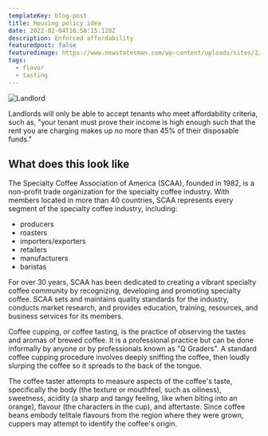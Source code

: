 ```yaml
---
templateKey: blog-post
title: Housing policy idea
date: 2022-02-04T16:58:15.128Z
description: Enforced affordability
featuredpost: false
featuredimage: https://www.newstatesman.com/wp-content/uploads/sites/2/2021/11/Landlord-1038x778.jpg
tags:
  - flavor
  - tasting
---
```

![Landlord](https://www.newstatesman.com/wp-content/uploads/sites/2/2021/11/Landlord-1038x778.jpg)

Landlords will only be able to accept tenants who meet affordability criteria, such as, "your tenant must prove their income is high enough such that the rent you are charging makes up no more than 45% of their disposable funds."

## What does this look like

The Specialty Coffee Association of America (SCAA), founded in 1982, is a non-profit trade organization for the specialty coffee industry. With members located in more than 40 countries, SCAA represents every segment of the specialty coffee industry, including:

* producers
* roasters
* importers/exporters
* retailers
* manufacturers
* baristas

For over 30 years, SCAA has been dedicated to creating a vibrant specialty coffee community by recognizing, developing and promoting specialty coffee. SCAA sets and maintains quality standards for the industry, conducts market research, and provides education, training, resources, and business services for its members.

Coffee cupping, or coffee tasting, is the practice of observing the tastes and aromas of brewed coffee. It is a professional practice but can be done informally by anyone or by professionals known as "Q Graders". A standard coffee cupping procedure involves deeply sniffing the coffee, then loudly slurping the coffee so it spreads to the back of the tongue.

The coffee taster attempts to measure aspects of the coffee's taste, specifically the body (the texture or mouthfeel, such as oiliness), sweetness, acidity (a sharp and tangy feeling, like when biting into an orange), flavour (the characters in the cup), and aftertaste. Since coffee beans embody telltale flavours from the region where they were grown, cuppers may attempt to identify the coffee's origin.